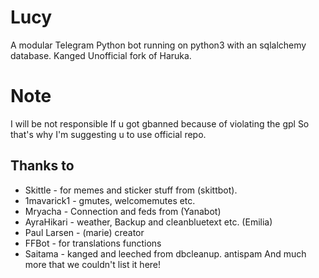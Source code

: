 # Lucy
A modular Telegram Python bot running on python3 with an sqlalchemy database.
Kanged Unofficial fork of Haruka.

# Note 
I will be not responsible If u got gbanned because of violating the gpl
So that's why I'm suggesting u to use official repo.

## Thanks to

* Skittle - for memes and sticker stuff from (skittbot).
* 1mavarick1 - gmutes, welcomemutes etc.
* Mryacha - Connection and feds from (Yanabot)
* AyraHikari - weather, Backup and cleanbluetext etc. (Emilia)
* Paul Larsen - (marie) creator
* FFBot - for translations functions
* Saitama - kanged and leeched from dbcleanup. antispam
And much more that we couldn't list it here!
